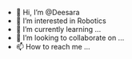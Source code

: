 - 👋 Hi, I’m @Deesara
- 👀 I’m interested in Robotics
- 🌱 I’m currently learning ...
- 💞️ I’m looking to collaborate on ...
- 📫 How to reach me ...

<!---
Deez3672/Deez3672 is a ✨ special ✨ repository because its `README.md` (this file) appears on your GitHub profile.
You can click the Preview link to take a look at your changes.
--->
